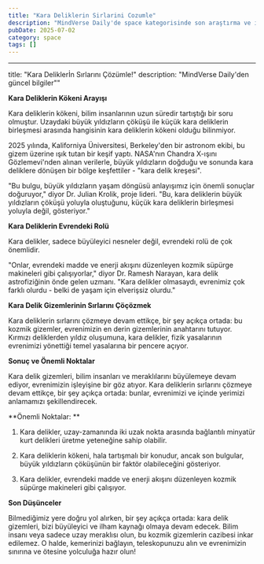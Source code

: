 ```yaml
---
title: "Kara Deliklerin Sirlarini Cozumle"
description: "MindVerse Daily'de space kategorisinde son araştırma ve içgörüler keşfedin."
pubDate: 2025-07-02
category: space
tags: []
---
```


---
title: "Kara Deliklerİn Sırlarını Çözümle!"
description: "MindVerse Daily'den güncel bilgiler""

**Kara Deliklerin Kökeni Arayışı**

Kara deliklerin kökeni, bilim insanlarının uzun süredir tartıştığı bir soru olmuştur. Uzaydaki büyük yıldızların çöküşü ile küçük kara deliklerin birleşmesi arasında hangisinin kara deliklerin kökeni olduğu bilinmiyor.

2025 yılında, Kaliforniya Üniversitesi, Berkeley'den bir astronom ekibi, bu gizem üzerine ışık tutan bir keşif yaptı. NASA'nın Chandra X-ışını Gözlemevi'nden alınan verilerle, büyük yıldızların doğduğu ve sonunda kara deliklere dönüşen bir bölge keşfettiler - "kara delik kreşesi".

"Bu bulgu, büyük yıldızların yaşam döngüsü anlayışımız için önemli sonuçlar doğuruyor," diyor Dr. Julian Krolik, proje lideri. "Bu, kara deliklerin büyük yıldızların çöküşü yoluyla oluştuğunu, küçük kara deliklerin birleşmesi yoluyla değil, gösteriyor."

**Kara Deliklerin Evrendeki Rolü**

Kara delikler, sadece büyüleyici nesneler değil, evrendeki rolü de çok önemlidir.

"Onlar, evrendeki madde ve enerji akışını düzenleyen kozmik süpürge makineleri gibi çalışıyorlar," diyor Dr. Ramesh Narayan, kara delik astrofiziğinin önde gelen uzmanı. "Kara delikler olmasaydı, evrenimiz çok farklı olurdu - belki de yaşam için elverişsiz olurdu."

**Kara Delik Gizemlerinin Sırlarını Çöçözmek**

Kara deliklerin sırlarını çözmeye devam ettikçe, bir şey açıkça ortada: bu kozmik gizemler, evrenimizin en derin gizemlerinin anahtarını tutuyor. Kırmızı deliklerden yıldız oluşumuna, kara delikler, fizik yasalarının evrenimizi yönettiği temel yasalarına bir pencere açıyor.

**Sonuç ve Önemli Noktalar**

Kara delik gizemleri, bilim insanları ve meraklılarını büyülemeye devam ediyor, evrenimizin işleyişine bir göz atıyor. Kara deliklerin sırlarını çözmeye devam ettikçe, bir şey açıkça ortada: bunlar, evrenimizi ve içinde yerimizi anlamamızı şekillendirecek.

**Önemli Noktalar: **

1. Kara delikler, uzay-zamanında iki uzak nokta arasında bağlantılı minyatür kurt delikleri üretme yeteneğine sahip olabilir.

2. Kara deliklerin kökeni, hala tartışmalı bir konudur, ancak son bulgular, büyük yıldızların çöküşünün bir faktör olabileceğini gösteriyor.

3. Kara delikler, evrendeki madde ve enerji akışını düzenleyen kozmik süpürge makineleri gibi çalışıyor.

**Son Düşünceler**

Bilmediğimiz yere doğru yol alırken, bir şey açıkça ortada: kara delik gizemleri, bizi büyüleyici ve ilham kaynağı olmaya devam edecek. Bilim insanı veya sadece uzay meraklısı olun, bu kozmik gizemlerin cazibesi inkar edilemez. O halde, kemerinizi bağlayın, teleskopunuzu alın ve evrenimizin sınırına ve ötesine yolculuğa hazır olun!